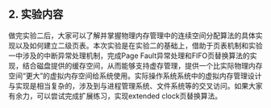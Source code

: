 
## 2. 实验内容

做完实验二后，大家可以了解并掌握物理内存管理中的连续空间分配算法的具体实现以及如何建立二级页表。本次实验是在实验二的基础上，借助于页表机制和实验一中涉及的中断异常处理机制，完成Page
Fault异常处理和FIFO页替换算法的实现，结合磁盘提供的缓存空间，从而能够支持虚存管理，提供一个比实际物理内存空间“更大”的虚拟内存空间给系统使用。实际操作系统系统中的虚拟内存管理设计与实现是相当复杂的，涉及到与进程管理系统、文件系统等的交叉访问。如果大家有余力，可以尝试完成扩展练习，实现extended
clock页替换算法。
